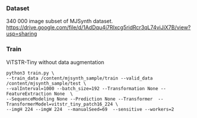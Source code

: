 ### Dataset
340 000 image subset of MJSynth dataset.
https://drive.google.com/file/d/1AdDqu4j7RIxcg5ridRcr3qL74viJiX7B/view?usp=sharing


### Train

ViTSTR-Tiny without data augmentation 

```
python3 train.py \
--train_data /content/mjsynth_sample/train --valid_data /content/mjsynth_sample/test \
--valInterval=1000 --batch_size=192 --Transformation None --FeatureExtraction None  \
--SequenceModeling None --Prediction None --Transformer  --TransformerModel=vitstr_tiny_patch16_224 \
--imgH 224 --imgW 224  --manualSeed=69  --sensitive --workers=2
```
